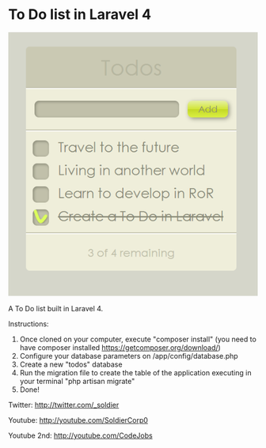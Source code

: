To Do list in Laravel 4
=======================

![To Do Laravel 4](/screenshot.png?raw=true "To Do Laravel 4")

A To Do list built in Laravel 4.

Instructions:

1. Once cloned on your computer, execute "composer install" (you need to have composer installed https://getcomposer.org/download/)
2. Configure your database parameters on /app/config/database.php
3. Create a new "todos" database
4. Run the migration file to create the table of the application executing in your terminal "php artisan migrate"
5. Done!

Twitter: http://twitter.com/_soldier

Youtube: http://youtube.com/SoldierCorp0

Youtube 2nd: http://youtube.com/CodeJobs
